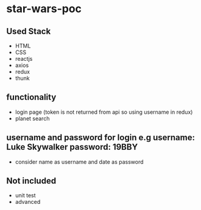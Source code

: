 # star-wars-poc

## Used Stack

- HTML
- CSS
- reactjs
- axios
- redux
- thunk


## functionality

- login page (token is not returned from api so using username in redux)
- planet search


## username and password for login e.g username: Luke Skywalker    password: 19BBY

- consider name as username and date as password


## Not included

- unit test
- advanced


